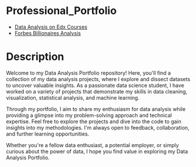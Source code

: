 # Professional_Portfolio
- [Data Analysis on Edx Courses](https://github.com/rahulkothuri/Professional_portfolio/tree/main/EDX_Courses%20Data%20Analysis)
- [Forbes Billionaires Analysis](https://github.com/rahulkothuri/Professional_portfolio/tree/main/Forbes_Billionaires_analysis)

# Description
Welcome to my Data Analysis Portfolio repository! Here, you'll find a collection of my data analysis projects, where I explore and dissect datasets to uncover valuable insights. As a passionate data science student, I have worked on a variety of projects that demonstrate my skills in data cleaning, visualization, statistical analysis, and machine learning.

Through my portfolio, I aim to share my enthusiasm for data analysis while providing a glimpse into my problem-solving approach and technical expertise. Feel free to explore the projects and dive into the code to gain insights into my methodologies. I'm always open to feedback, collaboration, and further learning opportunities.

Whether you're a fellow data enthusiast, a potential employer, or simply curious about the power of data, I hope you find value in exploring my Data Analysis Portfolio.

